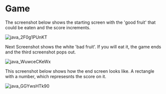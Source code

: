 # Game

The screenshot below shows the starting screen with the 'good fruit' that could be eaten and the score increments. 

![java_2F0g1PUnKT](https://user-images.githubusercontent.com/71120362/120118274-6dc70b80-c1b3-11eb-8566-81498331eab6.png)

Next Screenshot shows the white 'bad fruit'. If you will eat it, the game ends and the third screenshot pops out.

![java_WuwceCKeWx](https://user-images.githubusercontent.com/71120362/120118275-70c1fc00-c1b3-11eb-829c-1e3a9dffb91d.png)

This screenshot below shows how the end screen looks like. A rectangle with a number, which represesnts the score on it.

![java_GGYwsHTk90](https://user-images.githubusercontent.com/71120362/120118278-71f32900-c1b3-11eb-95d7-e83ceea0f708.png)
